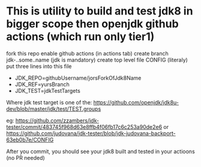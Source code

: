 # This is utility to build and test jdk8 in bigger scope then openjdk github actions (which run only tier1)

fork this repo
enable github actions (in actions tab)
create branch jdk-..some..name (jdk is mandatory)
create top level file CONFIG (literaly)
put three lines into this file
 * JDK_REPO=githubUsername/jorsForkOfJdk8Name
 * JDK_REF=yursBranch
 * JDK_TEST=jdkTestTargets

Where jdk test target is one of the: https://github.com/openjdk/jdk8u-dev/blob/master/jdk/test/TEST.groups

eg:
 https://github.com/zzambers/jdk-tester/commit/483745f968d63e8ffb4f06fb17c6c253a90de2e6
or
 https://github.com/judovana/jdk-tester/blob/jdk-judovana-backport-63eb0b7e/CONFIG

After you commit, you should see your jdk8 built and tested in your actioons (no PR needed)
